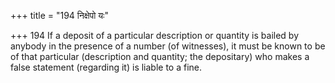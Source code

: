 +++
title = "194 निक्षेपो यः"

+++
194	If a deposit of a particular description or quantity is bailed by anybody in the presence of a number (of witnesses), it must be known to be of that particular (description and quantity; the depositary) who makes a false statement (regarding it) is liable to a fine.